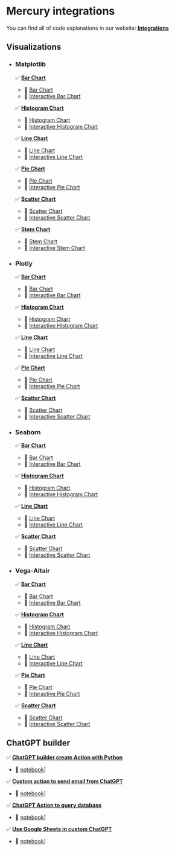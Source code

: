 # Mercury integrations

You can find all of code explanations in our website: [**Integrations**](https://runmercury.com/use/)

## Visualizations

- ### Matplotlib 

  :white_check_mark: [**Bar Chart**](https://runmercury.com/use/jupyter-notebook-plotly-bar-chart/)
  
  - :notebook_with_decorative_cover: [Bar Chart](https://github.com/mljar/mercury-integrations/blob/main/visualizations/matplotlib/matplotlib-bar-chart.ipynb)
  - :notebook_with_decorative_cover: [Interactive Bar Chart](https://github.com/mljar/mercury-integrations/blob/main/visualizations/matplotlib/matplotlib-interactive-bar-chart.ipynb)
  
  :white_check_mark: [**Histogram Chart**](https://runmercury.com/use/jupyter-notebook-matplotlib-histogram-chart/)
  
  - :notebook_with_decorative_cover: [Histogram Chart](https://github.com/mljar/mercury-integrations/blob/main/visualizations/matplotlib/matplotlib-histogram-chart.ipynb)
  - :notebook_with_decorative_cover: [Interactive Histogram Chart](https://github.com/mljar/mercury-integrations/blob/main/visualizations/matplotlib/matplotlib-interactive-histogram-chart.ipynb)
  
  :white_check_mark: [**Line Chart**](https://runmercury.com/use/jupyter-notebook-matplotlib-line-chart/) 
  
  - :notebook_with_decorative_cover: [Line Chart](https://github.com/mljar/mercury-integrations/blob/main/visualizations/matplotlib/matplotlib-line-chart.ipynb)
  - :notebook_with_decorative_cover: [Interactive Line Chart](https://github.com/mljar/mercury-integrations/blob/main/visualizations/matplotlib/matplotlib-interactive-line-chart.ipynb)
  
  :white_check_mark: [**Pie Chart**](https://runmercury.com/use/jupyter-notebook-matplotlib-pie-chart/)
  
  - :notebook_with_decorative_cover: [Pie Chart](https://github.com/mljar/mercury-integrations/blob/main/visualizations/matplotlib/matplotlib-pie-chart.ipynb)
  - :notebook_with_decorative_cover: [Interactive Pie Chart](https://github.com/mljar/mercury-integrations/blob/main/visualizations/matplotlib/matplotlib-interactive-pie-chart.ipynb)

  :white_check_mark: [**Scatter Chart**](https://runmercury.com/use/jupyter-notebook-matplotlib-scatter-chart/)
  
  - :notebook_with_decorative_cover: [Scatter Chart](https://github.com/mljar/mercury-integrations/blob/main/visualizations/matplotlib/matplotlib-scatter-chart.ipynb)
  - :notebook_with_decorative_cover: [Interactive Scatter Chart](https://github.com/mljar/mercury-integrations/blob/main/visualizations/matplotlib/matplotlib-interactive-scatter-chart.ipynb)
  
  :white_check_mark: [**Stem Chart**](https://runmercury.com/use/jupyter-notebook-matplotlib-stem-chart/)
  
  - :notebook_with_decorative_cover: [Stem Chart](https://github.com/mljar/mercury-integrations/blob/main/visualizations/matplotlib/matplotlib-stem-chart.ipynb)
  - :notebook_with_decorative_cover: [Interactive Stem Chart](https://github.com/mljar/mercury-integrations/blob/main/visualizations/matplotlib/matplotlib-interactive-stem-chart.ipynb)
  
- ### Plotly 

  :white_check_mark: [**Bar Chart**](https://runmercury.com/use/jupyter-notebook-plotly-bar-chart/)
  
  - :notebook_with_decorative_cover: [Bar Chart](https://github.com/mljar/mercury-integrations/blob/main/visualizations/plotly/plotly-bar-chart.ipynb)
  - :notebook_with_decorative_cover: [Interactive Bar Chart](https://github.com/mljar/mercury-integrations/blob/main/visualizations/plotly/plotly-interactive-bar-chart.ipynb)
  
  :white_check_mark: [**Histogram Chart**](https://runmercury.com/use/jupyter-notebook-plotly-histogram-chart/)
  
  - :notebook_with_decorative_cover: [Histogram Chart](https://github.com/mljar/mercury-integrations/blob/main/visualizations/plotly/plotly-histogram-chart.ipynb)
  - :notebook_with_decorative_cover: [Interactive Histogram Chart](https://github.com/mljar/mercury-integrations/blob/main/visualizations/plotly/plotly-interactive-histogram-chart.ipynb)
  
  :white_check_mark: [**Line Chart**](https://runmercury.com/use/jupyter-notebook-plotly-line-chart/) 
  
  - :notebook_with_decorative_cover: [Line Chart](https://github.com/mljar/mercury-integrations/blob/main/visualizations/plotly/plotly-line-chart.ipynb)
  - :notebook_with_decorative_cover: [Interactive Line Chart](https://github.com/mljar/mercury-integrations/blob/main/visualizations/plotly/plotly-interactive-line-chart.ipynb)
  
  :white_check_mark: [**Pie Chart**](https://runmercury.com/use/jupyter-notebook-plotly-pie-chart/)
  
  - :notebook_with_decorative_cover: [Pie Chart](https://github.com/mljar/mercury-integrations/blob/main/visualizations/plotly/plotly-pie-chart.ipynb)
  - :notebook_with_decorative_cover: [Interactive Pie Chart](https://github.com/mljar/mercury-integrations/blob/main/visualizations/plotly/plotly-interactive-pie-chart.ipynb)
  
  :white_check_mark: [**Scatter Chart**](https://runmercury.com/use/jupyter-notebook-plotly-scatter-chart/)
  
  - :notebook_with_decorative_cover: [Scatter Chart](https://github.com/mljar/mercury-integrations/blob/main/visualizations/plotly/plotly-scatter-chart.ipynb)
  - :notebook_with_decorative_cover: [Interactive Scatter Chart](https://github.com/mljar/mercury-integrations/blob/main/visualizations/plotly/plotly-interactive-scatter-chart.ipynb)
  
- ### Seaborn
  
   :white_check_mark: [**Bar Chart**](https://runmercury.com/use/jupyter-notebook-seaborn-bar-chart/)
  
  - :notebook_with_decorative_cover: [Bar Chart](https://github.com/mljar/mercury-integrations/blob/main/visualizations/seaborn/seaborn-bar-chart.ipynb)
  - :notebook_with_decorative_cover: [Interactive Bar Chart](https://github.com/mljar/mercury-integrations/blob/main/visualizations/seaborn/seaborn-interactive-bar-chart.ipynb)
  
  :white_check_mark: [**Histogram Chart**](https://runmercury.com/use/jupyter-notebook-seaborn-histogram-chart/)
  
  - :notebook_with_decorative_cover: [Histogram Chart](https://github.com/mljar/mercury-integrations/blob/main/visualizations/seaborn/seaborn-histogram-chart.ipynb)
  - :notebook_with_decorative_cover: [Interactive Histogram Chart](https://github.com/mljar/mercury-integrations/blob/main/visualizations/seaborn/seaborn-interactive-histogram-chart.ipynb)
  
  :white_check_mark: [**Line Chart**](https://runmercury.com/use/jupyter-notebook-seaborn-line-chart/) 
  
  - :notebook_with_decorative_cover: [Line Chart](https://github.com/mljar/mercury-integrations/blob/main/visualizations/seaborn/seaborn-line-chart.ipynb)
  - :notebook_with_decorative_cover: [Interactive Line Chart](https://github.com/mljar/mercury-integrations/blob/main/visualizations/seaborn/seaborn-interactive-line-chart.ipynb)
  
  :white_check_mark: [**Scatter Chart**](https://runmercury.com/use/jupyter-notebook-seaborn-scatter-chart/)
  
  - :notebook_with_decorative_cover: [Scatter Chart](https://github.com/mljar/mercury-integrations/blob/main/visualizations/seaborn/seaborn-scatter-chart.ipynb)
  - :notebook_with_decorative_cover: [Interactive Scatter Chart](https://github.com/mljar/mercury-integrations/blob/main/visualizations/seaborn/seaborn-interactive-scatter-chart.ipynb)

- ### Vega-Altair
  
  :white_check_mark: [**Bar Chart**](https://runmercury.com/use/jupyter-notebook-vega-altair-bar-chart/)
  
  - :notebook_with_decorative_cover: [Bar Chart](https://github.com/mljar/mercury-integrations/blob/main/visualizations/vega-altair/vega-altair-bar-chart.ipynb)
  - :notebook_with_decorative_cover: [Interactive Bar Chart](https://github.com/mljar/mercury-integrations/blob/main/visualizations/vega-altair/vega-altair-interactive-bar-chart.ipynb)
  
  :white_check_mark: [**Histogram Chart**](https://runmercury.com/use/jupyter-notebook-vega-altair-histogram-chart/)
  
  - :notebook_with_decorative_cover: [Histogram Chart](https://github.com/mljar/mercury-integrations/blob/main/visualizations/vega-altair/vega-altair-histogram-chart.ipynb)
  - :notebook_with_decorative_cover: [Interactive Histogram Chart](https://github.com/mljar/mercury-integrations/blob/main/visualizations/vega-altair/vega-altair-interactive-histogram-chart.ipynb)
  
  :white_check_mark: [**Line Chart**](https://runmercury.com/use/jupyter-notebook-vega-altair-line-chart/) 
  
  - :notebook_with_decorative_cover: [Line Chart](https://github.com/mljar/mercury-integrations/blob/main/visualizations/vega-altair/vega-altair-line-chart.ipynb)
  - :notebook_with_decorative_cover: [Interactive Line Chart](https://github.com/mljar/mercury-integrations/blob/main/visualizations/vega-altair/vega-altair-interactive-line-chart.ipynb)
  
  :white_check_mark: [**Pie Chart**](https://runmercury.com/use/jupyter-notebook-vega-altair-pie-chart/)
  
  - :notebook_with_decorative_cover: [Pie Chart](https://github.com/mljar/mercury-integrations/blob/main/visualizations/vega-altair/vega-altair-pie-chart.ipynb)
  - :notebook_with_decorative_cover: [Interactive Pie Chart](https://github.com/mljar/mercury-integrations/blob/main/visualizations/vega-altair/vega-altair-interactive-pie-chart.ipynb)
  
  :white_check_mark: [**Scatter Chart**](https://runmercury.com/use/jupyter-notebook-vega-altair-scatter-chart/)
  
  - :notebook_with_decorative_cover: [Scatter Chart](https://github.com/mljar/mercury-integrations/blob/main/visualizations/vega-altair/vega-altair-scatter-chart.ipynb)
  - :notebook_with_decorative_cover: [Interactive Scatter Chart](https://github.com/mljar/mercury-integrations/blob/main/visualizations/vega-altair/vega-altair-interactive-scatter-chart.ipynb)
  
## ChatGPT builder

:white_check_mark: [**ChatGPT builder create Action with Python**](https://runmercury.com/use/gpt-builder-action/) 

- :notebook_with_decorative_cover: [notebook](https://github.com/mljar/mercury-integrations/blob/main/gpt-builder/what-time-is-it.ipynb)]

:white_check_mark: [**Custom action to send email from ChatGPT**](https://runmercury.com/use/gpt-builder-action-send-email/) 

- :notebook_with_decorative_cover: [notebook](https://github.com/mljar/mercury-integrations/blob/main/gpt-builder/send-email.ipynb)]

:white_check_mark: [**ChatGPT Action to query database**](https://runmercury.com/use/gpt-action-query-database/) 

- :notebook_with_decorative_cover: [notebook](https://github.com/mljar/mercury-integrations/blob/main/gpt-builder/query-database.ipynb)]

:white_check_mark: [**Use Google Sheets in custom ChatGPT**](https://runmercury.com/use/gpt-builder-sheets/) 

- :notebook_with_decorative_cover: [notebook](https://github.com/mljar/mercury-integrations/blob/main/gpt-builder/gpt-sheets.ipynb)]
